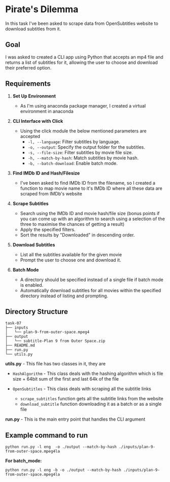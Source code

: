 # Pirate's Dilemma

In this task I've been asked to scrape data from OpenSubtitles website to download subtitles from it.

## Goal

I was asked to created a CLI app using Python that accepts an mp4 file and returns a list of subtitles for it, allowing the user to choose and download their preferred option.

## Requirements

1. **Set Up Environment**
   * As I'm using anaconda package manager, I created a virtual environment in anaconda

2. **CLI Interface with Click**
   * Using the click module the below mentioned parameters are accepted
     - `-l, --language`: Filter subtitles by language.
     - `-o, --output`: Specify the output folder for the subtitles.
     - `-s, --file-size`: Filter subtitles by movie file size.
     - `-h, --match-by-hash`: Match subtitles by movie hash.
     - `-b, --batch-download`: Enable batch mode.

3. **Find IMDb ID and Hash/Filesize**
   - I've been asked to find IMDb ID from the filename, so I created a function to map movie name to it's IMDb ID where all these data are scraped from IMDb's website

5. **Scrape Subtitles**
    - Search using the IMDb ID and movie hash/file size (bonus points if you can come up with an algorithm to search using a selection of the three to maximise the chances of getting a result)
    - Apply the specified filters.
    - Sort the results by "Downloaded" in descending order.

6. **Download Subtitles**
   - List all the subtitles available for the given movie
   - Prompt the user to choose one and download it.

7. **Batch Mode**
   - A directory should be specified instead of a single file if batch mode is enabled.
   - Automatically download subtitles for all movies within the specified directory instead of listing and prompting.

## Directory Structure

```
task-07
├── inputs
│   └── plan-9-from-outer-space.mpeg4
├── output
│   └── subtitle-Plan 9 from Outer Space.zip
├── README.md
├── run.py
└── utils.py
```
**utils.py** - This file has two classes in it, they are
    
- `HashAlgorithm` - This class deals with the hashing algorithm which is file size + 64bit sum of the first and last 64k of the file

- `OpenSubtitles` - This class deals with scraping all the subtitle links
    - `scrape_subtitles` function gets all the subtitle links from the website
    - `download_subtitle` function downloading it as a batch or as a single file

**run.py** - This is the main entry point that handles the CLI argument

## Example command to run
```
python run.py -l eng  -o ./output --match-by-hash ./inputs/plan-9-from-outer-space.mpeg4la
```

**For batch_mode:**
```
python run.py -l eng -b -o ./output --match-by-hash ./inputs/plan-9-from-outer-space.mpeg4la
```
